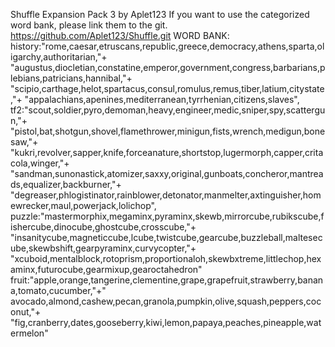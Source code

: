 Shuffle
Expansion Pack 3
by Aplet123
If you want to use the categorized word bank, please link them to the git.
https://github.com/Aplet123/Shuffle.git
WORD BANK:
history:"rome,caesar,etruscans,republic,greece,democracy,athens,sparta,oligarchy,authoritarian,"+
"augustus,diocletian,constatine,emperor,government,congress,barbarians,plebians,patricians,hannibal,"+
"scipio,carthage,helot,spartacus,consul,romulus,remus,tiber,latium,citystate,"+
"appalachians,apenines,mediterranean,tyrrhenian,citizens,slaves",
tf2:"scout,soldier,pyro,demoman,heavy,engineer,medic,sniper,spy,scattergun,"+
"pistol,bat,shotgun,shovel,flamethrower,minigun,fists,wrench,medigun,bonesaw,"+
"kukri,revolver,sapper,knife,forceanature,shortstop,lugermorph,capper,critacola,winger,"+
"sandman,sunonastick,atomizer,saxxy,original,gunboats,concheror,mantreads,equalizer,backburner,"+
"degreaser,phlogistinator,rainblower,detonator,manmelter,axtinguisher,homewrecker,maul,powerjack,lolichop",
puzzle:"mastermorphix,megaminx,pyraminx,skewb,mirrorcube,rubikscube,fishercube,dinocube,ghostcube,crosscube,"+
"insanitycube,magneticcube,lcube,twistcube,gearcube,buzzleball,maltesecube,skewbshift,gearpyraminx,curvycopter,"+
"xcuboid,mentalblock,rotoprism,proportionaloh,skewbxtreme,littlechop,hexaminx,futurocube,gearmixup,gearoctahedron"
fruit:"apple,orange,tangerine,clementine,grape,grapefruit,strawberry,banana,tomato,cucumber,"+"
avocado,almond,cashew,pecan,granola,pumpkin,olive,squash,peppers,coconut,"+
"fig,cranberry,dates,gooseberry,kiwi,lemon,papaya,peaches,pineapple,watermelon"